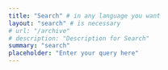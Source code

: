 ```yaml
---
title: "Search" # in any language you want
layout: "search" # is necessary
# url: "/archive"
# description: "Description for Search"
summary: "search"
placeholder: "Enter your query here"
---
```

